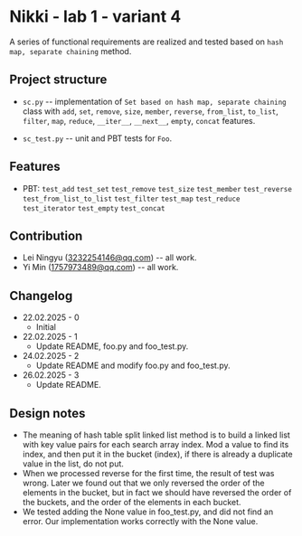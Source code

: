 # Nikki - lab 1 - variant 4

A series of functional requirements are realized and tested based on `hash map, separate chaining` method.

## Project structure

- `sc.py` -- implementation of `Set based on hash map, separate chaining` class with `add`, `set`, `remove`, `size`, `member`, `reverse`, `from_list`, `to_list`, `filter`, `map`, `reduce`, `__iter__`, `__next__`, `empty`, `concat` features.
   
- `sc_test.py` -- unit and PBT tests for `Foo`.

## Features

- PBT: `test_add`
       `test_set`
       `test_remove`
       `test_size`
       `test_member`
       `test_reverse`
       `test_from_list_to_list`
       `test_filter`
       `test_map`
       `test_reduce`
       `test_iterator`
       `test_empty`
       `test_concat`

## Contribution

- Lei Ningyu (3232254146@qq.com) -- all work.
- Yi Min (1757973489@qq.com) -- all work.

## Changelog

- 22.02.2025 - 0
  - Initial
- 22.02.2025 - 1
  - Update README, foo.py and foo_test.py.
- 24.02.2025 - 2
  - Update README and modify foo.py and foo_test.py.
- 26.02.2025 - 3
  - Update README. 

## Design notes

- The meaning of hash table split linked list method is to build a linked list with key value pairs for each search array index. Mod a value to find its index, and then put it in the bucket (index), if there is already a duplicate value in the list, do not put.
- When we processed reverse for the first time, the result of test was wrong. Later we found out that we only reversed the order of the elements in the bucket, but in fact we should have reversed the order of the buckets, and the order of the elements in each bucket.
- We tested adding the None value in foo_test.py, and did not find an error. Our implementation works correctly with the None value.
